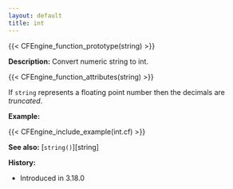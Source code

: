 ```yaml
---
layout: default
title: int
---
```


{{< CFEngine_function_prototype(string) >}}

**Description:** Convert numeric string to int.

{{< CFEngine_function_attributes(string) >}}

If `string` represents a floating point number then the decimals are *truncated*.

**Example:**

{{< CFEngine_include_example(int.cf) >}}

**See also:** [`string()`][string]

**History:**

* Introduced in 3.18.0
